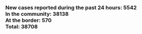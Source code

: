 ### New cases reported during the past 24 hours: 5542<br/>In the community: 38138<br/>At the border: 570<br/>Total: 38708